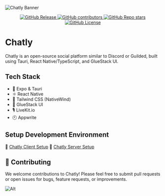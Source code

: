 ![Chatly Banner](https://www.tommy-johnston.com/chatly.png)

<p align="center">
  <a href="../../releases" target="_blank">
    <img src="https://img.shields.io/github/v/release/tommy141x/chatly?style=for-the-badge" alt="GitHub Release">
  </a>
  <a href="../../pulse" target="_blank">
    <img src="https://img.shields.io/github/contributors/tommy141x/chatly?style=for-the-badge" alt="GitHub contributors">
  </a>
  <a href="../../stargazers" target="_blank">
    <img src="https://img.shields.io/github/stars/tommy141x/chatly?style=for-the-badge" alt="GitHub Repo stars">
  </a>
  <a href="LICENSE.md" target="_blank">
    <img src="https://img.shields.io/github/license/tommy141x/chatly?style=for-the-badge" alt="GitHub License">
  </a>
</p>

# Chatly

Chatly is an open-source social platform similar to Discord or Guilded, built using Tauri, React Native/TypeScript, and GlueStack UI.

## Tech Stack

- 🚀 Expo & Tauri
- ⚛️ React Native
- 🎨 Tailwind CSS (NativeWind)
- 🧰 GlueStack UI
- 🎙️ LiveKit.io
- 🕙 Appwrite

## Setup Development Environment

🔗 [Chatly Client Setup](/chatly-client/README.md)
🔗 [Chatly Server Setup](/chatly-server/README.md)

## 🤝 Contributing
We welcome contributions to Chatly! Please feel free to submit pull requests or open issues for bugs, feature requests, or improvements.

![Alt](https://repobeats.axiom.co/api/embed/77c19902cce7bc70718961056fd109c87508d902.svg "Repobeats analytics image")
